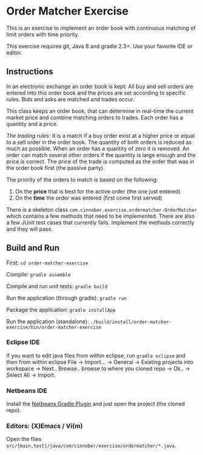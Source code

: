 # Order Matcher Exercise #
This is an exercise to implement an order book with continuous matching of limit
orders with time priority.

This exercise requires git, Java 8 and gradle 2.3+. Use your favorite IDE or editor.

## Instructions
In an electronic exchange an order book is kept: All buy and sell orders are entered into this order book and the prices are set according to specific rules. Bids and asks are matched and trades occur.

This class keeps an order book, that can determine in real-time the current market price and combine matching orders to trades. Each order has a quantity and a price.

*The trading rules:*
It is a match if a buy order exist at a higher price or equal to a sell order in the order book. The quantity of both orders is reduced as much as possible. When an order has a quantity of zero it is removed. An order can match several other orders if the quantity is large enough and the price is correct. The price of the trade is computed as the order that was in the order book first (the passive party).

The priority of the orders to match is based on the following:

  1. On the __price__ that is best for the active order (the one just entered)
  2. On the __time__ the order was entered (first come first served)

There is a skeleton class `com.cinnober.exercise.ordermatcher.OrderMatcher` which contains a few methods that need to be implemented. There are also a few JUnit test cases that currently fails. Implement the methods correctly and they will pass.


## Build and Run ##
First: `cd order-matcher-exercise`

Compile: `gradle assemble`

Compile and run unit tests: `gradle build`

Run the application (through gradle): `gradle run`

Package the application: `gradle installApp`

Run the application (standalone): `./build/install/order-matcher-exercise/bin/order-matcher-exercise`

### Eclipse IDE ###

If you want to edit java files from within eclipse, run `gradle eclipse`
and then from within eclipse File -> Import... -> General -> Existing projects into workspace -> Next.. Browse.. browse to where you cloned repo -> Ok.. -> Select All -> Import.

### Netbeans IDE ###

Install the [Netbeans Gradle Plugin](http://plugins.netbeans.org/plugin/44510/gradle-support) and just open the project (the cloned repo).

### Editors: (X)Emacs / Vi(m) ###

Open the files `src/{main,test}/java/com/cinnober/exercise/ordermatcher/*.java`.
